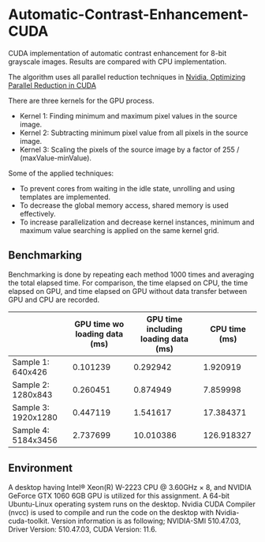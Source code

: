 # Automatic-Contrast-Enhancement-CUDA
CUDA implementation of automatic contrast enhancement for 8-bit grayscale images. Results are compared with CPU implementation.

The algorithm uses all parallel reduction techniques in [Nvidia, Optimizing Parallel Reduction in CUDA](https://developer.download.nvidia.com/compute/cuda/1.1-Beta/x86_website/projects/reduction/doc/reduction.pdf)

There are three kernels for the GPU process. <br />
- Kernel 1: Finding minimum and maximum pixel values in the source image.
- Kernel 2: Subtracting minimum pixel value from all pixels in the source image.
- Kernel 3: Scaling the pixels of the source image by a factor of 255 / (maxValue-minValue).

Some of the applied techniques:
- To prevent cores from waiting in the idle state, unrolling and using templates are implemented.
- To decrease the global memory access, shared memory is used effectively.
- To increase parallelization and decrease kernel instances, minimum and maximum value searching is applied on the same kernel grid.

## Benchmarking
Benchmarking is done by repeating each method 1000 times and averaging the
total elapsed time. For comparison, the time elapsed on CPU, the time elapsed on GPU, and
time elapsed on GPU without data transfer between GPU and CPU are recorded.

|   | GPU time wo loading data (ms) | GPU time including loading data (ms) | CPU time (ms) |
| ------------- | ------------- | ------------- | ------------- |
| Sample 1: 640x426  | 0.101239 | 0.292942 | 1.920919 |
| Sample 2: 1280x843  | 0.260451 | 0.874949 | 7.859998 |
| Sample 3: 1920x1280  | 0.447119 | 1.541617 | 17.384371 |
| Sample 4: 5184x3456  | 2.737699 | 10.010386 | 126.918327 |

## Environment 
A desktop having Intel® Xeon(R) W-2223 CPU @ 3.60GHz × 8, and NVIDIA GeForce GTX 1060 6GB GPU is utilized for this assignment. A 64-bit Ubuntu-Linux operating system runs on the desktop. Nvidia CUDA Compiler (nvcc) is used to compile and run the code on the desktop with Nvidia-cuda-toolkit. Version information is as following; NVIDIA-SMI 510.47.03, Driver Version: 510.47.03, CUDA Version: 11.6.
